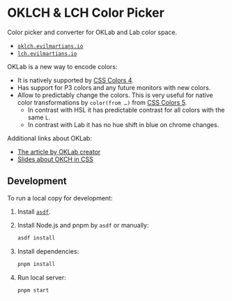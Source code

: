 # OKLCH & LCH Color Picker

Color picker and converter for OKLab and Lab color space.

* [`oklch.evilmartians.io`](https://oklch.evilmartians.io/)
* [`lch.evilmartians.io`](https://lch.evilmartians.io/)

OKLab is a new way to encode colors:

* It is natively supported by [CSS Colors 4].
* Has support for P3 colors and any future monitors with new colors.
* Allow to predictably change the colors. This is very useful
  for native color transformations by `color(from …)` from [CSS Colors 5].
  * In contrast with HSL it has predictable contrast for all colors with
    the same `L`.
  * In contrast with Lab it has no hue shift in blue on chrome changes.

Additional links about OKLab:

* [The article by OKLab creator](https://bottosson.github.io/posts/oklab/)
* [Slides about OKCH in CSS](https://slides.com/ai/oklch-css)

[CSS Colors 4]: https://www.w3.org/TR/css-color-4/#resolving-oklab-oklch-values
[CSS Colors 5]: https://www.w3.org/TR/css-color-5/#relative-colors


## Development

To run a local copy for development:

1. Install [`asdf`](https://github.com/asdf-vm/asdf).
2. Install Node.js and pnpm by `asdf` or manually:

   ```sh
   asdf install
   ```

3. Install dependencies:

   ```sh
   pnpm install
   ```

4. Run local server:

   ```sh
   pnpm start
   ```
